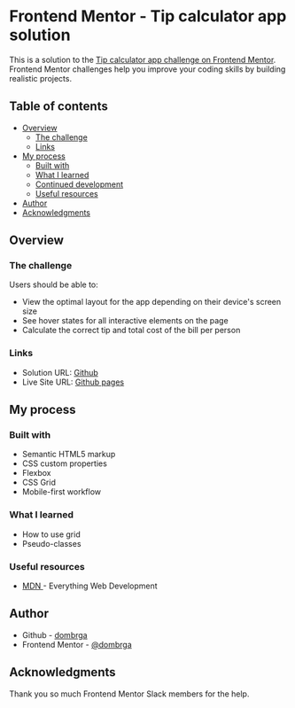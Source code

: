 # Frontend Mentor - Tip calculator app solution

This is a solution to the [Tip calculator app challenge on Frontend Mentor](https://www.frontendmentor.io/challenges/tip-calculator-app-ugJNGbJUX). Frontend Mentor challenges help you improve your coding skills by building realistic projects.

## Table of contents

- [Overview](#overview)
  - [The challenge](#the-challenge)
  - [Links](#links)
- [My process](#my-process)
  - [Built with](#built-with)
  - [What I learned](#what-i-learned)
  - [Continued development](#continued-development)
  - [Useful resources](#useful-resources)
- [Author](#author)
- [Acknowledgments](#acknowledgments)


## Overview

### The challenge

Users should be able to:

- View the optimal layout for the app depending on their device's screen size
- See hover states for all interactive elements on the page
- Calculate the correct tip and total cost of the bill per person


### Links

- Solution URL: [Github](https://github.com/dombrga/tip-calculator-app)
- Live Site URL: [Github pages](https://dombrga.github.io/tip-calculator-app/)

## My process

### Built with

- Semantic HTML5 markup
- CSS custom properties
- Flexbox
- CSS Grid
- Mobile-first workflow


### What I learned

- How to use grid
- Pseudo-classes

### Useful resources

- [MDN ](https://developer.mozilla.org/en-US/) - Everything Web Development

## Author

- Github - [dombrga](https://github.com/dombrga)
- Frontend Mentor - [@dombrga](https://www.frontendmentor.io/profile/dombrga)


## Acknowledgments

Thank you so much Frontend Mentor Slack members for the help.
